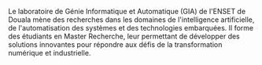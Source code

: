 Le laboratoire de Génie Informatique et Automatique (GIA) de l'ENSET de Douala mène des recherches dans les domaines de l'intelligence artificielle, de l'automatisation des systèmes et des technologies embarquées. Il forme des étudiants en Master Recherche, leur permettant de développer des solutions innovantes pour répondre aux défis de la transformation numérique et industrielle.